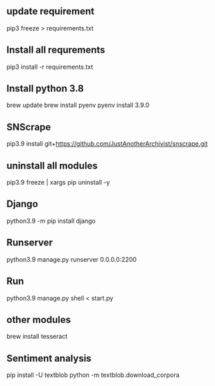 ## update requirement
pip3 freeze > requirements.txt

## Install all requrements
pip3 install -r requirements.txt


## Install python 3.8
brew update
brew install pyenv
pyenv install 3.9.0

## SNScrape
pip3.9 install git+https://github.com/JustAnotherArchivist/snscrape.git

## uninstall all modules
pip3.9 freeze | xargs pip uninstall -y


## Django
python3.9 -m pip install django

## Runserver
python3.9 manage.py runserver 0.0.0.0:2200

## Run 
python3.9 manage.py shell < start.py


## other modules
brew install tesseract


## Sentiment analysis
pip install -U textblob
python -m textblob.download_corpora